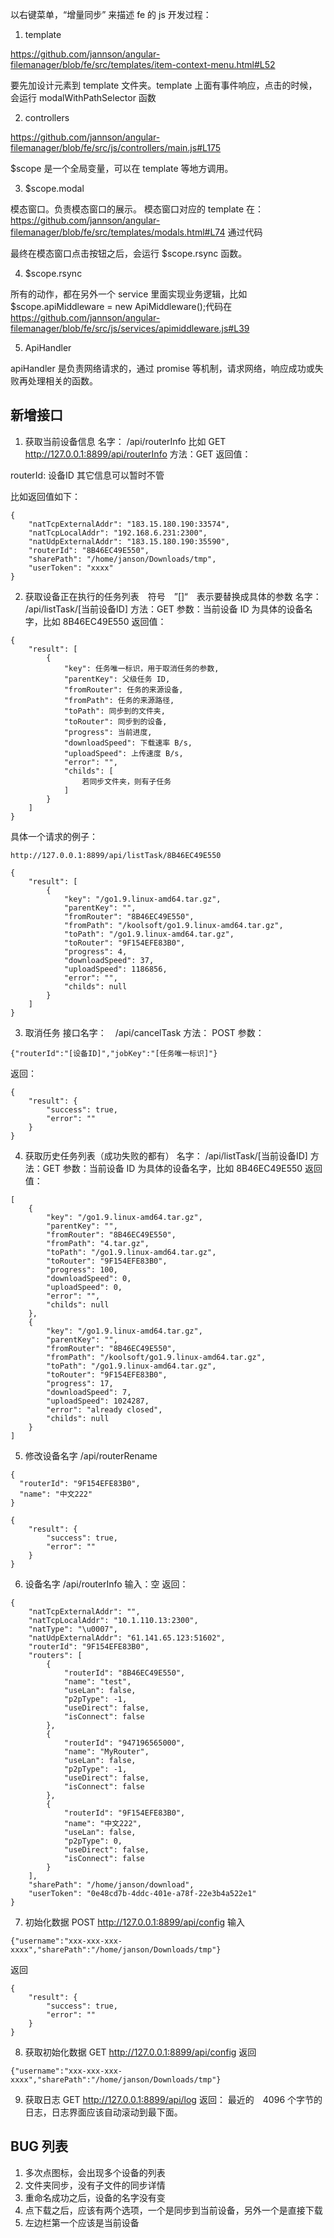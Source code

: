 以右键菜单，“增量同步” 来描述 fe 的 js 开发过程：
1. template

https://github.com/jannson/angular-filemanager/blob/fe/src/templates/item-context-menu.html#L52

要先加设计元素到 template 文件夹。template 上面有事件响应，点击的时候，会运行 modalWithPathSelector 函数

2. controllers

https://github.com/jannson/angular-filemanager/blob/fe/src/js/controllers/main.js#L175

$scope 是一个全局变量，可以在 template 等地方调用。

3. $scope.modal

模态窗口。负责模态窗口的展示。
模态窗口对应的 template 在：https://github.com/jannson/angular-filemanager/blob/fe/src/templates/modals.html#L74
通过代码 <form ng-submit="rsync()"> 最终在模态窗口点击按钮之后，会运行 $scope.rsync 函数。

4. $scope.rsync

所有的动作，都在另外一个 service 里面实现业务逻辑，比如 $scope.apiMiddleware = new ApiMiddleware();代码在 https://github.com/jannson/angular-filemanager/blob/fe/src/js/services/apimiddleware.js#L39

5. ApiHandler

apiHandler 是负责网络请求的，通过 promise 等机制，请求网络，响应成功或失败再处理相关的函数。


## 新增接口

1. 获取当前设备信息
名字： /api/routerInfo 比如 GET http://127.0.0.1:8899/api/routerInfo
方法：GET
返回值：

routerId: 设备ID 
其它信息可以暂时不管

比如返回值如下：


```
{
    "natTcpExternalAddr": "183.15.180.190:33574",
    "natTcpLocalAddr": "192.168.6.231:2300",
    "natUdpExternalAddr": "183.15.180.190:35590",
    "routerId": "8B46EC49E550",
    "sharePath": "/home/janson/Downloads/tmp",
    "userToken": "xxxx"
}
```

2. 获取设备正在执行的任务列表　符号　”[]“　表示要替换成具体的参数
名字： /api/listTask/[当前设备ID]
方法：GET
参数：当前设备 ID 为具体的设备名字，比如 8B46EC49E550
返回值：

```
{
    "result": [
        {
            "key": 任务唯一标识，用于取消任务的参数,
            "parentKey": 父级任务 ID,
            "fromRouter": 任务的来源设备,
            "fromPath": 任务的来源路径,
            "toPath": 同步到的文件夹,
            "toRouter": 同步到的设备,
            "progress": 当前进度,
            "downloadSpeed": 下载速率 B/s,
            "uploadSpeed": 上传速度 B/s,
            "error": "",
            "childs": [
                若同步文件夹，则有子任务
            ]
        }
    ]
}
```

具体一个请求的例子：

```
http://127.0.0.1:8899/api/listTask/8B46EC49E550

{
    "result": [
        {
            "key": "/go1.9.linux-amd64.tar.gz",
            "parentKey": "",
            "fromRouter": "8B46EC49E550",
            "fromPath": "/koolsoft/go1.9.linux-amd64.tar.gz",
            "toPath": "/go1.9.linux-amd64.tar.gz",
            "toRouter": "9F154EFE83B0",
            "progress": 4,
            "downloadSpeed": 37,
            "uploadSpeed": 1186856,
            "error": "",
            "childs": null
        }
    ]
}
```

3. 取消任务
接口名字：　/api/cancelTask
方法： POST
参数：

```
{"routerId":"[设备ID]","jobKey":"[任务唯一标识]"}
```

返回：
```
{
    "result": {
        "success": true,
        "error": ""
    }
}
```

4. 获取历史任务列表（成功失败的都有）
名字： /api/listTask/[当前设备ID]
方法：GET
参数：当前设备 ID 为具体的设备名字，比如 8B46EC49E550
返回值：

```
[
    {
        "key": "/go1.9.linux-amd64.tar.gz",
        "parentKey": "",
        "fromRouter": "8B46EC49E550",
        "fromPath": "4.tar.gz",
        "toPath": "/go1.9.linux-amd64.tar.gz",
        "toRouter": "9F154EFE83B0",
        "progress": 100,
        "downloadSpeed": 0,
        "uploadSpeed": 0,
        "error": "",
        "childs": null
    },
    {
        "key": "/go1.9.linux-amd64.tar.gz",
        "parentKey": "",
        "fromRouter": "8B46EC49E550",
        "fromPath": "/koolsoft/go1.9.linux-amd64.tar.gz",
        "toPath": "/go1.9.linux-amd64.tar.gz",
        "toRouter": "9F154EFE83B0",
        "progress": 17,
        "downloadSpeed": 7,
        "uploadSpeed": 1024287,
        "error": "already closed",
        "childs": null
    }
]
```

5. 修改设备名字
/api/routerRename
```
{
  "routerId": "9F154EFE83B0",
  "name": "中文222"
}

{
    "result": {
        "success": true,
        "error": ""
    }
}

```

6. 设备名字
/api/routerInfo
输入：空
返回：
```
{
    "natTcpExternalAddr": "",
    "natTcpLocalAddr": "10.1.110.13:2300",
    "natType": "\u0007",
    "natUdpExternalAddr": "61.141.65.123:51602",
    "routerId": "9F154EFE83B0",
    "routers": [
        {
            "routerId": "8B46EC49E550",
            "name": "test",
            "useLan": false,
            "p2pType": -1,
            "useDirect": false,
            "isConnect": false
        },
        {
            "routerId": "947196565000",
            "name": "MyRouter",
            "useLan": false,
            "p2pType": -1,
            "useDirect": false,
            "isConnect": false
        },
        {
            "routerId": "9F154EFE83B0",
            "name": "中文222",
            "useLan": false,
            "p2pType": 0,
            "useDirect": false,
            "isConnect": false
        }
    ],
    "sharePath": "/home/janson/download",
    "userToken": "0e48cd7b-4ddc-401e-a78f-22e3b4a522e1"
}
```

7. 初始化数据
POST http://127.0.0.1:8899/api/config
输入

```
{"username":"xxx-xxx-xxx-xxxx","sharePath":"/home/janson/Downloads/tmp"}
```

返回

```
{
    "result": {
        "success": true,
        "error": ""
    }
}
```

8. 获取初始化数据
GET http://127.0.0.1:8899/api/config
返回
```
{"username":"xxx-xxx-xxx-xxxx","sharePath":"/home/janson/Downloads/tmp"}
```
9. 获取日志
GET http://127.0.0.1:8899/api/log
返回：
最近的　4096 个字节的日志，日志界面应该自动滚动到最下面。

## BUG 列表
1. 多次点图标，会出现多个设备的列表
2. 文件夹同步，没有子文件的同步详情
3. 重命名成功之后，设备的名字没有变
4. 点下载之后，应该有两个选项，一个是同步到当前设备，另外一个是直接下载
5. 左边栏第一个应该是当前设备

